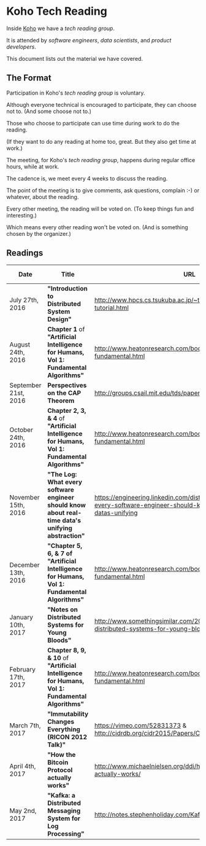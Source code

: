 # Koho Tech Reading

Inside [Koho](https://www.koho.ca/) we have a _tech reading group_.

It is attended by _software engineers_, _data scientists_, and _product developers_.

This document lists out the material we have covered.


## The Format

Participation in Koho's _tech reading group_ is voluntary.

Although everyone technical is encouraged to participate, they can choose not to.
(And some choose not to.)


Those who choose to participate can use time during work to do the reading.

(If they want to do any reading at home too, great. But they also get time at work.)


The meeting, for Koho's _tech reading group_, happens during regular office hours, while at work.


The cadence is, we meet every 4 weeks to discuss the reading.

The point of the meeting is to give comments, ask questions, complain :-) or whatever, about the reading.

Every other meeting, the reading will be voted on. (To keep things fun and interesting.)

Which means every other reading won't be voted on. (And is something chosen by the organizer.)


## Readings

| Date | Title | URL | Selected By |
| ---- | ----- | --- | ----------- |
| July 27th, 2016      | **"Introduction to Distributed System Design"** | http://www.hpcs.cs.tsukuba.ac.jp/~tatebe/lecture/h23/dsys/dsd-tutorial.html | ORGANIZER |
| August 24th, 2016    | **Chapter 1** of **"Artificial Intelligence for Humans, Vol 1: Fundamental Algorithms"** | http://www.heatonresearch.com/book/aifh-vol1-fundamental.html | VOTE |
| September 21st, 2016 | **Perspectives on the CAP Theorem** |  http://groups.csail.mit.edu/tds/papers/Gilbert/Brewer2.pdf | ORGANIZER |
| October 24th, 2016   | **Chapter 2, 3, & 4** of **"Artificial Intelligence for Humans, Vol 1: Fundamental Algorithms"** | http://www.heatonresearch.com/book/aifh-vol1-fundamental.html | VOTE |
| November 15th, 2016  | **"The Log: What every software engineer should know about real-time data's unifying abstraction"** | https://engineering.linkedin.com/distributed-systems/log-what-every-software-engineer-should-know-about-real-time-datas-unifying | ORGANIZER |
| December 13th, 2016  | **"Chapter 5, 6, & 7 of "Artificial Intelligence for Humans, Vol 1: Fundamental Algorithms"** | http://www.heatonresearch.com/book/aifh-vol1-fundamental.html | VOTE |
| January 10th, 2017   | **"Notes on Distributed Systems for Young Bloods"** | http://www.somethingsimilar.com/2013/01/14/notes-on-distributed-systems-for-young-bloods/ | ORGANIZER |
| February 17th, 2017  | **Chapter 8, 9, & 10** of **"Artificial Intelligence for Humans, Vol 1: Fundamental Algorithms"** | http://www.heatonresearch.com/book/aifh-vol1-fundamental.html | VOTE |
| March 7th, 2017      | **"Immutability Changes Everything (RICON 2012 Talk)"** | https://vimeo.com/52831373 & http://cidrdb.org/cidr2015/Papers/CIDR15_Paper16.pdf | ORGANIZER |
| April 4th, 2017      | **"How the Bitcoin Protocol actually works"** | http://www.michaelnielsen.org/ddi/how-the-bitcoin-protocol-actually-works/ | VOTE |
| May 2nd, 2017        | **"Kafka: a Distributed Messaging System for Log Processing"** | http://notes.stephenholiday.com/Kafka.pdf | ORGANIZER |
